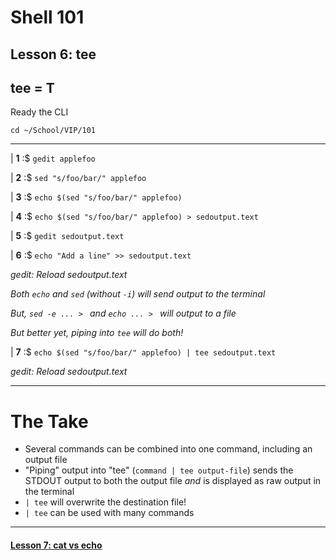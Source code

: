 # Shell 101
## Lesson 6: tee
## tee = T

Ready the CLI

`cd ~/School/VIP/101`

___

| **1** :$ `gedit applefoo`

| **2** :$ `sed "s/foo/bar/" applefoo`

| **3** :$ `echo $(sed "s/foo/bar/" applefoo)`

| **4** :$ `echo $(sed "s/foo/bar/" applefoo) > sedoutput.text`

| **5** :$ `gedit sedoutput.text`

| **6** :$ `echo "Add a line" >> sedoutput.text`

*gedit: Reload sedoutput.text*

*Both `echo` and `sed` (without `-i`) will send output to the terminal*

*But, `sed -e ... > ` and `echo ... > ` will output to a file*

*But better yet, piping into `tee` will do both!*

| **7** :$ `echo $(sed "s/foo/bar/" applefoo) | tee sedoutput.text`

*gedit: Reload sedoutput.text*

___

# The Take

- Several commands can be combined into one command, including an output file
- "Piping" output into "tee" (`command | tee output-file`) sends the STDOUT output to both the output file *and* is displayed as raw output in the terminal
- `| tee` will overwrite the destination file!
- `| tee` can be used with many commands

___

#### [Lesson 7: cat vs echo](https://github.com/inkVerb/vip/blob/master/101-shell/Lesson-07.md)
